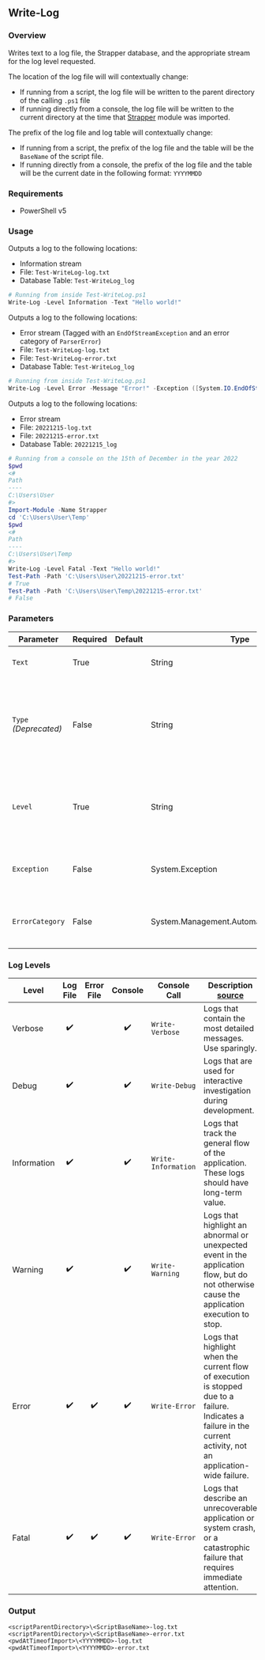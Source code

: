 ## Write-Log
### Overview
Writes text to a log file, the Strapper database, and the appropriate stream for the log level requested.

The location of the log file will will contextually change:

- If running from a script, the log file will be written to the parent directory of the calling `.ps1` file
- If running directly from a console, the log file will be written to the current directory at the time that [Strapper](../README.md) module was imported.

The prefix of the log file and log table will contextually change:

- If running from a script, the prefix of the log file and the table will be the `BaseName` of the script file.
- If running directly from a console, the prefix of the log file and the table will be the current date in the following format: `YYYYMMDD`

### Requirements
- PowerShell v5

### Usage
Outputs a log to the following locations:
- Information stream
- File: `Test-WriteLog-log.txt`
- Database Table: `Test-WriteLog_log`
```powershell
# Running from inside Test-WriteLog.ps1
Write-Log -Level Information -Text "Hello world!"
```

Outputs a log to the following locations:
- Error stream (Tagged with an `EndOfStreamException` and an error category of `ParserError`)
- File: `Test-WriteLog-log.txt`
- File: `Test-WriteLog-error.txt`
- Database Table: `Test-WriteLog_log`
```powershell
# Running from inside Test-WriteLog.ps1
Write-Log -Level Error -Message "Error!" -Exception ([System.IO.EndOfStreamException]::new("Error!")) -ErrorCategory ([System.Management.Automation.ErrorCategory]::ParserError)
```

Outputs a log to the following locations:
- Error stream
- File: `20221215-log.txt`
- File: `20221215-error.txt`
- Database Table: `20221215_log`
```powershell
# Running from a console on the 15th of December in the year 2022
$pwd
<#
Path
----
C:\Users\User
#>
Import-Module -Name Strapper
cd 'C:\Users\User\Temp'
$pwd
<#
Path
----
C:\Users\User\Temp
#>
Write-Log -Level Fatal -Text "Hello world!"
Test-Path -Path 'C:\Users\User\20221215-error.txt'
# True
Test-Path -Path 'C:\Users\User\Temp\20221215-error.txt'
# False
```

### Parameters
| Parameter             | Required | Default | Type                                       | Description                                                                                                                                                 |
| --------------------- | -------- | ------- | ------------------------------------------ | ----------------------------------------------------------------------------------------------------------------------------------------------------------- |
| `Text`                | True     |         | String                                     | The message to pass to the log.                                                                                                                             |
| `Type` *(Deprecated)* | False    |         | String                                     | The type of log to write. This is being kept for backwards compatibility, but should generally not be used.                                                 |
| `Level`               | True     |         | String                                     | The log level assigned to the message. See [Log Levels](#log-levels) for more information.                                                                  |
| `Exception`           | False    |         | System.Exception                           | An [Exception](https://learn.microsoft.com/en-us/dotnet/api/system.exception) object to add to an `Error` or `Fatal` log level type.                        |
| `ErrorCategory`       | False    |         | System.Management.Automation.ErrorCategory | An [ErrorCategory](https://learn.microsoft.com/en-us/dotnet/api/system.management.automation.errorcategory) to add to an `Error` or `Fatal` log level type. |

### Log Levels

| Level       | Log File | Error File | Console | Console Call        | Description [source](https://learn.microsoft.com/en-us/dotnet/api/microsoft.extensions.logging.loglevel)                                                          |
| ----------- | :------: | :--------: | :-----: | ------------------- | ----------------------------------------------------------------------------------------------------------------------------------------------------------------- |
| Verbose     |    ✔️     |            |    ✔️    | `Write-Verbose`     | Logs that contain the most detailed messages. Use sparingly.                                                                                                      |
| Debug       |    ✔️     |            |    ✔️    | `Write-Debug`       | Logs that are used for interactive investigation during development.                                                                                              |
| Information |    ✔️     |            |    ✔️    | `Write-Information` | Logs that track the general flow of the application. These logs should have long-term value.                                                                      |
| Warning     |    ✔️     |            |    ✔️    | `Write-Warning`     | Logs that highlight an abnormal or unexpected event in the application flow, but do not otherwise cause the application execution to stop.                        |
| Error       |    ✔️     |     ✔️      |    ✔️    | `Write-Error`       | Logs that highlight when the current flow of execution is stopped due to a failure. Indicates a failure in the current activity, not an application-wide failure. |
| Fatal       |    ✔️     |     ✔️      |    ✔️    | `Write-Error`       | Logs that describe an unrecoverable application or system crash, or a catastrophic failure that requires immediate attention.                                     |

### Output
```
<scriptParentDirectory>\<ScriptBaseName>-log.txt
<scriptParentDirectory>\<ScriptBaseName>-error.txt
<pwdAtTimeofImport>\<YYYYMMDD>-log.txt
<pwdAtTimeofImport>\<YYYYMMDD>-error.txt
```